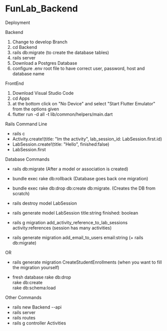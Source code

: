 # FunLab_Backend


Deployment

Backend
1. Change to develop Branch
2. cd Backend
2. rails db:migrate (to create the database tables)
3. rails server
4. Download a Postgres Database
5. configure .env root file to have correct user, password, host and database name

FrontEnd
1. Download Visual Studio Code
2. cd Apps
3. at the bottom click on "No Device" and select "Start Flutter Emulator" from the options given
4. flutter run -d all  -t lib/common/helpers/main.dart


Rails Command Line

* rails c
* Activity.create!(title: "Im the activity", lab_session_id: LabSession.first.id)
* LabSession.create!(title: "Hello", finished:false)
* LabSession.first


Database Commands

* rails db:migrate                    (After a model or association is created)

* bundle exec rake db:rollback        (Database goes back one migration)

* bundle exec rake db:drop db:create db:migrate. (Creates the DB from scratch)

* rails destroy model LabSession 

* rails generate model LabSession title:string finished: boolean

* rails g migration add_activity_reference_to_lab_sessions activity:references (session has many activities)

* rails generate migration add_email_to_users email:string (+ rails db:migrate)

OR
* rails generate migration CreateStudentEnrollments (when you want to fill the migration yourself)

* fresh database
  rake db:drop      
  rake db:create         
  rake db:schema:load  

Other Commands

* rails new Backend --api
* rails server
* rails routes
* rails g controller Activities
